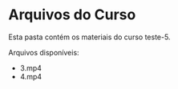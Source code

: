 # Arquivos do Curso

Esta pasta contém os materiais do curso teste-5.

Arquivos disponíveis:
- 3.mp4
- 4.mp4